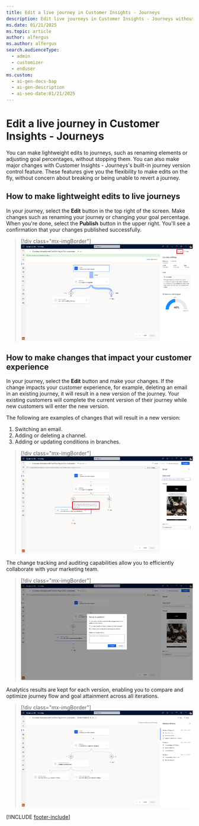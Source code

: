 ```yaml
---
title: Edit a live journey in Customer Insights - Journeys
description: Edit live journeys in Customer Insights - Journeys without stopping them. Learn how to make lightweight edits and major changes with version control.
ms.date: 01/21/2025
ms.topic: article
author: alfergus
ms.author: alfergus
search.audienceType:
  - admin
  - customizer
  - enduser
ms.custom:
  - ai-gen-docs-bap
  - ai-gen-description
  - ai-seo-date:01/21/2025
---
```


# Edit a live journey in Customer Insights - Journeys

You can make lightweight edits to journeys, such as renaming elements or adjusting goal percentages, without stopping them. You can also make major changes with Customer Insights - Journeys's built-in journey version control feature. These features give you the flexibility to make edits on the fly, without concern about breaking or being unable to revert a journey.

## How to make lightweight edits to live journeys

In your journey, select the **Edit** button in the top right of the screen. Make changes such as renaming your journey or changing your goal percentage. When you're done, select the **Publish** button in the upper right. You'll see a confirmation that your changes published successfully.

> [!div class="mx-imgBorder"]
> ![Published journey edit confirmation.](media/real-time-marketing-journey-edit-published.png "Published journey edit confirmation")

## How to make changes that impact your customer experience

In your journey, select the **Edit** button and make your changes. If the change impacts your customer experience, for example, deleting an email in an existing journey, it will result in a new version of the journey. Your existing customers will complete the current version of their journey while new customers will enter the new version.

The following are examples of changes that will result in a new version:

1. Switching an email.
1. Adding or deleting a channel.
1. Adding or updating conditions in branches.

> [!div class="mx-imgBorder"]
> ![Audience impact warning.](media/real-time-marketing-journey-edit-impact-warning.png "Audience impact warning")

The change tracking and auditing capabilities allow you to efficiently collaborate with your marketing team.

> [!div class="mx-imgBorder"]
> ![Change tracking comment.](media/real-time-marketing-journey-edit-audit.png "Change tracking comment")

Analytics results are kept for each version, enabling you to compare and optimize journey flow and goal attainment across all iterations.

> [!div class="mx-imgBorder"]
> ![Analytics comparison between versions.](media/real-time-marketing-journey-edit-analytics.png "Analytics comparison between versions")

[!INCLUDE [footer-include](./includes/footer-banner.md)]
